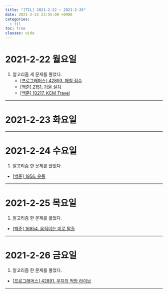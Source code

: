 ```yaml
---
title: "[TIL] 2021-2-22 ~ 2021-2-26"
date: 2021-2-22 23:55:00 +0900
categories:
  - til
toc: true
classes: wide
---
```


# 2021-2-22 월요일

1. 알고리즘 세 문제를 풀었다.
   - [[프로그래머스] 42893. 매칭 점수](https://ddb8036631.github.io/programmers/42893_매칭-점수)
   - [[백준] 2151. 거울 설치](https://ddb8036631.github.io/boj/2151_거울-설치)
   - [[백준] 10217. KCM Travel](https://ddb8036631.github.io/boj/10217_KCM-Travel)

---

# 2021-2-23 화요일

---

# 2021-2-24 수요일

1. 알고리즘 한 문제를 풀었다.
  - [[백준] 1956. 운동](https://ddb8036631.github.io/boj/1956_운동)

---

# 2021-2-25 목요일
1. 알고리즘 한 문제를 풀었다.
  - [[백준] 16954. 움직이는 미로 탈출](https://ddb8036631.github.io/boj/16954_움직이는-미로-탈출)
  
---

# 2021-2-26 금요일
1. 알고리즘 한 문제를 풀었다.
  - [[프로그래머스] 42891. 무지의 먹방 라이브](https://ddb8036631.github.io/programmers/42891_무지의-먹방-라이브)

---